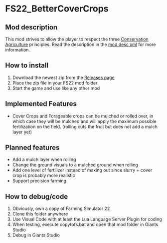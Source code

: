 # FS22_BetterCoverCrops

## Mod description

This mod strives to allow the player to respect the three [Conservation Agriculture](https://www.fao.org/conservation-agriculture/en/) principles.
Read the description in the [mod desc xml](modDesc.xml) for more information.

## How to install

1. Download the newest zip from the [Releases page](https://github.com/Timmeey86/FS22_ConservationAgriculture/releases)
1. Place the zip file in your FS22 mod folder
1. Start the game and use like any other mod

## Implemented Features

- Cover Crops and Forageable crops can be mulched or rolled over, in which case they will be mulched and will apply the maximum possible fertilization on the field. (rolling cuts the fruit but does not add a mulch layer yet)

## Planned features

- Add a mulch layer when rolling
- Change the ground visuals to a mulched ground when rolling
- Add one level of fertilizer instead of maxing out since slurry + cover crop is probably more realistic
- Support precision farming

## How to debug/code

1. Obviously, own a copy of Farming Simulator 22
1. Clone this folder anywhere
1. Use Visual Code with at least the Lua Language Server Plugin for coding
1. When testing, execute copytofs.bat and open that mod folder in Giants Studio
1. Debug in Giants Studio